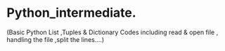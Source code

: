 # Python_intermediate.
(Basic Python List ,Tuples & Dictionary Codes including read & open file , handling the file ,split the lines....)
